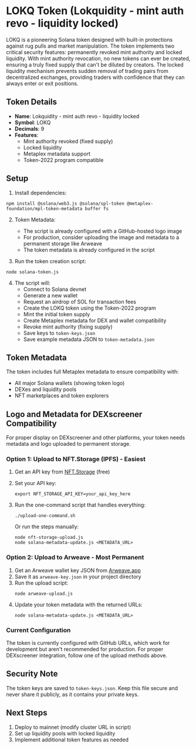 # LOKQ Token (Lokquidity - mint auth revo - liquidity locked)

LOKQ is a pioneering Solana token designed with built-in protections against rug pulls and market manipulation. The token implements two critical security features: permanently revoked mint authority and locked liquidity. With mint authority revocation, no new tokens can ever be created, ensuring a truly fixed supply that can't be diluted by creators. The locked liquidity mechanism prevents sudden removal of trading pairs from decentralized exchanges, providing traders with confidence that they can always enter or exit positions.

## Token Details

- **Name**: Lokquidity - mint auth revo - liquidity locked
- **Symbol**: LOKQ
- **Decimals**: 9
- **Features**: 
  - Mint authority revoked (fixed supply)
  - Locked liquidity
  - Metaplex metadata support
  - Token-2022 program compatible

## Setup

1. Install dependencies:
```
npm install @solana/web3.js @solana/spl-token @metaplex-foundation/mpl-token-metadata buffer fs
```

2. Token Metadata:
   - The script is already configured with a GitHub-hosted logo image
   - For production, consider uploading the image and metadata to a permanent storage like Arweave
   - The token metadata is already configured in the script

3. Run the token creation script:
```
node solana-token.js
```

4. The script will:
   - Connect to Solana devnet
   - Generate a new wallet
   - Request an airdrop of SOL for transaction fees
   - Create the LOKQ token using the Token-2022 program
   - Mint the initial token supply
   - Create Metaplex metadata for DEX and wallet compatibility
   - Revoke mint authority (fixing supply)
   - Save keys to `token-keys.json`
   - Save example metadata JSON to `token-metadata.json`

## Token Metadata

The token includes full Metaplex metadata to ensure compatibility with:
- All major Solana wallets (showing token logo)
- DEXes and liquidity pools
- NFT marketplaces and token explorers

## Logo and Metadata for DEXscreener Compatibility

For proper display on DEXscreener and other platforms, your token needs metadata and logo uploaded to permanent storage.

### Option 1: Upload to NFT.Storage (IPFS) - Easiest

1. Get an API key from [NFT.Storage](https://nft.storage/) (free)
2. Set your API key:
   ```
   export NFT_STORAGE_API_KEY=your_api_key_here
   ```
3. Run the one-command script that handles everything:
   ```
   ./upload-one-command.sh
   ```
   
   Or run the steps manually:
   ```
   node nft-storage-upload.js
   node solana-metadata-update.js <METADATA_URL>
   ```

### Option 2: Upload to Arweave - Most Permanent

1. Get an Arweave wallet key JSON from [Arweave.app](https://arweave.app/add)
2. Save it as `arweave-key.json` in your project directory
3. Run the upload script:
   ```
   node arweave-upload.js
   ```
4. Update your token metadata with the returned URLs:
   ```
   node solana-metadata-update.js <METADATA_URL>
   ```

### Current Configuration

The token is currently configured with GitHub URLs, which work for development but aren't recommended for production. For proper DEXscreener integration, follow one of the upload methods above.

## Security Note

The token keys are saved to `token-keys.json`. Keep this file secure and never share it publicly, as it contains your private keys.

## Next Steps

1. Deploy to mainnet (modify cluster URL in script)
2. Set up liquidity pools with locked liquidity
3. Implement additional token features as needed